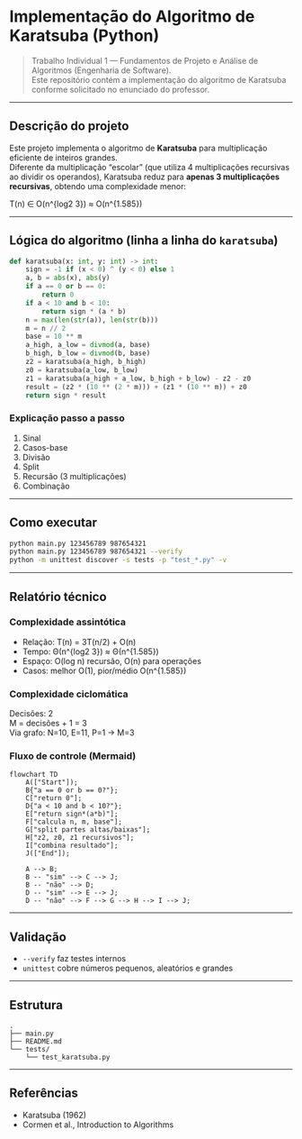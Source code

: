 # Implementação do Algoritmo de Karatsuba (Python)

> Trabalho Individual 1 — Fundamentos de Projeto e Análise de Algoritmos (Engenharia de Software).  
> Este repositório contém a implementação do algoritmo de Karatsuba conforme solicitado no enunciado do professor.

---

## Descrição do projeto

Este projeto implementa o algoritmo de **Karatsuba** para multiplicação eficiente de inteiros grandes.  
Diferente da multiplicação “escolar” (que utiliza 4 multiplicações recursivas ao dividir os operandos), Karatsuba reduz para **apenas 3 multiplicações recursivas**, obtendo uma complexidade menor:

T(n) ∈ O(n^{log2 3}) ≈ O(n^{1.585})

---

## Lógica do algoritmo (linha a linha do `karatsuba`)

```python
def karatsuba(x: int, y: int) -> int:
    sign = -1 if (x < 0) ^ (y < 0) else 1
    a, b = abs(x), abs(y)
    if a == 0 or b == 0:
        return 0
    if a < 10 and b < 10:
        return sign * (a * b)
    n = max(len(str(a)), len(str(b)))
    m = n // 2
    base = 10 ** m
    a_high, a_low = divmod(a, base)
    b_high, b_low = divmod(b, base)
    z2 = karatsuba(a_high, b_high)
    z0 = karatsuba(a_low, b_low)
    z1 = karatsuba(a_high + a_low, b_high + b_low) - z2 - z0
    result = (z2 * (10 ** (2 * m))) + (z1 * (10 ** m)) + z0
    return sign * result
```

### Explicação passo a passo
1. Sinal  
2. Casos-base  
3. Divisão  
4. Split  
5. Recursão (3 multiplicações)  
6. Combinação  

---

## Como executar

```bash
python main.py 123456789 987654321
python main.py 123456789 987654321 --verify
python -m unittest discover -s tests -p "test_*.py" -v
```

---

## Relatório técnico

### Complexidade assintótica
- Relação: T(n) = 3T(n/2) + O(n)
- Tempo: Θ(n^{log2 3}) ≈ Θ(n^{1.585})
- Espaço: O(log n) recursão, O(n) para operações
- Casos: melhor O(1), pior/médio O(n^{1.585})

### Complexidade ciclomática
Decisões: 2  
M = decisões + 1 = 3  
Via grafo: N=10, E=11, P=1 → M=3

### Fluxo de controle (Mermaid)

```mermaid
flowchart TD
    A(["Start"]);
    B{"a == 0 or b == 0?"};
    C["return 0"];
    D{"a < 10 and b < 10?"};
    E["return sign*(a*b)"];
    F["calcula n, m, base"];
    G["split partes altas/baixas"];
    H["z2, z0, z1 recursivos"];
    I["combina resultado"];
    J(["End"]);

    A --> B;
    B -- "sim" --> C --> J;
    B -- "não" --> D;
    D -- "sim" --> E --> J;
    D -- "não" --> F --> G --> H --> I --> J;
```

---

## Validação

- `--verify` faz testes internos  
- `unittest` cobre números pequenos, aleatórios e grandes  

---

## Estrutura

```
.
├── main.py
├── README.md
└── tests/
    └── test_karatsuba.py
```

---

## Referências

- Karatsuba (1962)  
- Cormen et al., Introduction to Algorithms
